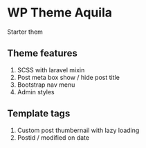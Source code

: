 # WP Theme Aquila
Starter them 

## Theme features
1. SCSS with laravel mixin
2. Post meta box show / hide post title
3. Bootstrap nav menu
4. Admin styles

## Template tags
1. Custom post thumbernail with lazy loading
2. Postid / modified on date






